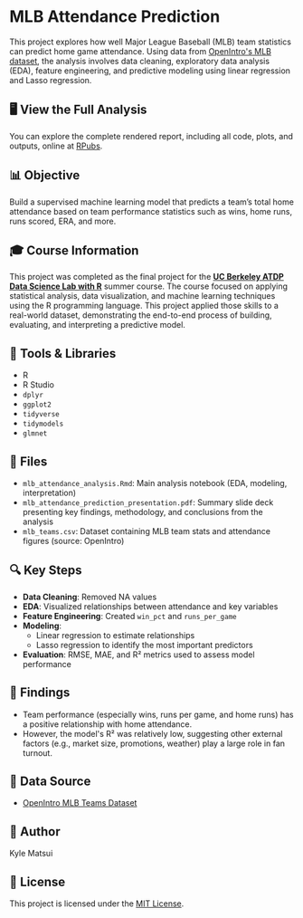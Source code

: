 # MLB Attendance Prediction

This project explores how well Major League Baseball (MLB) team statistics can predict home game attendance. Using data from [OpenIntro's MLB dataset](https://www.openintro.org/data/index.php?data=mlb_teams), the analysis involves data cleaning, exploratory data analysis (EDA), feature engineering, and predictive modeling using linear regression and Lasso regression.

## 🖥️ View the Full Analysis  
You can explore the complete rendered report, including all code, plots, and outputs, online at [RPubs](https://rpubs.com/kylematsui/mlb-attendance-prediction).

## 📊 Objective
Build a supervised machine learning model that predicts a team’s total home attendance based on team performance statistics such as wins, home runs, runs scored, ERA, and more.

## 🎓 Course Information

This project was completed as the final project for the **[UC Berkeley ATDP Data Science Lab with R](https://atdp.berkeley.edu/catalog/#SecondaryDivisionOnline/DataScienceLabwithR)** summer course. The course focused on applying statistical analysis, data visualization, and machine learning techniques using the R programming language. This project applied those skills to a real-world dataset, demonstrating the end-to-end process of building, evaluating, and interpreting a predictive model.

## 🧰 Tools & Libraries
- R
- R Studio
- `dplyr`
- `ggplot2`
- `tidyverse`
- `tidymodels`
- `glmnet`

## 📁 Files
- `mlb_attendance_analysis.Rmd`: Main analysis notebook (EDA, modeling, interpretation)
- `mlb_attendance_prediction_presentation.pdf`: Summary slide deck presenting key findings, methodology, and conclusions from the analysis
- `mlb_teams.csv`: Dataset containing MLB team stats and attendance figures (source: OpenIntro)

## 🔍 Key Steps
- **Data Cleaning**: Removed NA values
- **EDA**: Visualized relationships between attendance and key variables
- **Feature Engineering**: Created `win_pct` and `runs_per_game`
- **Modeling**: 
  - Linear regression to estimate relationships
  - Lasso regression to identify the most important predictors
- **Evaluation**: RMSE, MAE, and R² metrics used to assess model performance

## 📌 Findings
- Team performance (especially wins, runs per game, and home runs) has a positive relationship with home attendance.
- However, the model's R² was relatively low, suggesting other external factors (e.g., market size, promotions, weather) play a large role in fan turnout.

## 📎 Data Source
- [OpenIntro MLB Teams Dataset](https://www.openintro.org/data/index.php?data=mlb_teams)

## 👤 Author
Kyle Matsui

## 📝 License
This project is licensed under the [MIT License](LICENSE).
